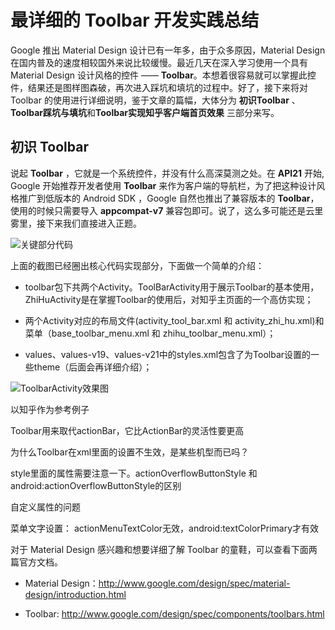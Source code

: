 # 最详细的 Toolbar 开发实践总结

 Google 推出 Material Design 设计已有一年多，由于众多原因，Material Design 在国内普及的速度相较国外来说比较缓慢。最近几天在深入学习使用一个具有  Material Design 设计风格的控件 —— **Toolbar**。本想着很容易就可以掌握此控件，结果还是图样图森破，再次进入踩坑和填坑的过程中。好了，接下来将对 Toolbar 的使用进行详细说明，鉴于文章的篇幅，大体分为 **初识Toolbar** 、**Toolbar踩坑与填坑**和**Toolbar实现知乎客户端首页效果** 三部分来写。

## 初识 Toolbar

说起 **Toolbar** ，它就是一个系统控件，并没有什么高深莫测之处。在 **API21** 开始, Google 开始推荐开发者使用 **Toolbar** 来作为客户端的导航栏，为了把这种设计风格推广到低版本的 Android SDK ，Google 自然也推出了兼容版本的 **Toolbar**，使用的时候只需要导入 **appcompat-v7** 兼容包即可。说了，这么多可能还是云里雾里，接下来我们直接进入正题。

![关键部分代码](http://d.hiphotos.baidu.com/image/pic/item/b7fd5266d0160924c03dfb73d30735fae6cd34b9.jpg)

上面的截图已经圈出核心代码实现部分，下面做一个简单的介绍：

- toolbar包下共两个Activity。ToolBarActivity用于展示Toolbar的基本使用，ZhiHuActivity是在掌握Toolbar的使用后，对知乎主页面的一个高仿实现；

- 两个Activity对应的布局文件(activity_tool_bar.xml 和 activity_zhi_hu.xml)和菜单（base_toolbar_menu.xml 和 zhihu_toolbar_menu.xml）；

- values、values-v19、values-v21中的styles.xml包含了为Toolbar设置的一些theme（后面会再详细介绍）；


![ToolbarActivity效果图](http://b.hiphotos.baidu.com/image/pic/item/908fa0ec08fa513d9fb028b63a6d55fbb2fbd944.jpg)




以知乎作为参考例子

Toolbar用来取代actionBar，它比ActionBar的灵活性要更高

为什么Toolbar在xml里面的设置不生效，是某些机型而已吗？

style里面的属性需要注意一下。actionOverflowButtonStyle 和 android:actionOverflowButtonStyle的区别

自定义属性的问题

菜单文字设置： actionMenuTextColor无效，android:textColorPrimary才有效

对于 Material Design 感兴趣和想要详细了解 Toolbar 的童鞋，可以查看下面两篇官方文档。

- Material Design：http://www.google.com/design/spec/material-design/introduction.html

- Toolbar: http://www.google.com/design/spec/components/toolbars.html